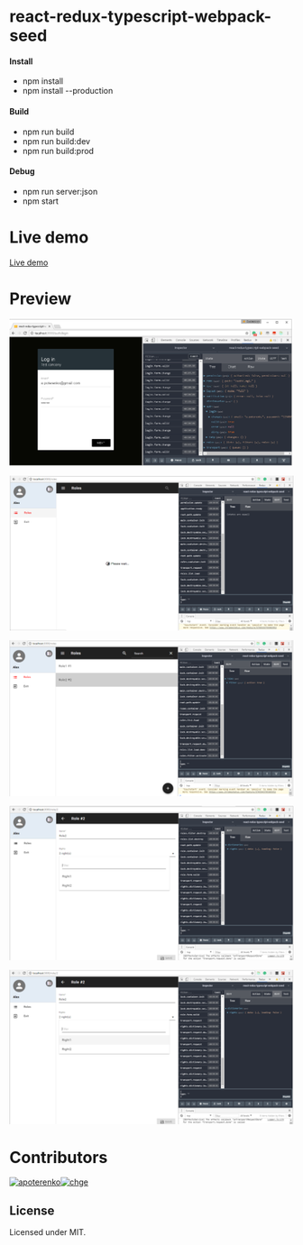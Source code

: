 # react-redux-typescript-webpack-seed

#### Install

* npm install
* npm install --production

#### Build

* npm run build
* npm run build:dev
* npm run build:prod

#### Debug

* npm run server:json
* npm start

# Live demo

[Live demo](https://apoterenko.github.io/react-redux-typescript-webpack-seed)

# Preview

![0](preview/000.png)

![1](preview/001.png)

![2](preview/002.png)

![3](preview/003.png)

![4](preview/004.png)

# Contributors

[<img alt="apoterenko" src="https://avatars0.githubusercontent.com/u/12325691?v=4&s=460" width="117">](https://github.com/apoterenko)[<img alt="chge" src="https://avatars3.githubusercontent.com/u/400840?v=4&s=460" width="117">](https://github.com/chge)

## License

Licensed under MIT.